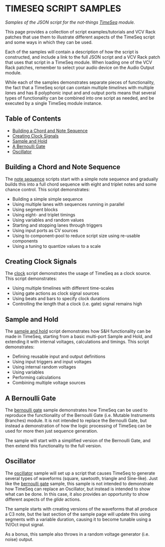 # TIMESEQ SCRIPT SAMPLES

*Samples of the JSON script for the not-things [TimeSeq](../TIMESEQ.md) module.*

This page provides a collection of script examples/tutorials and VCV Rack patches that use them to illustrate different aspects of the TimeSeq script and some ways in which they can be used.

Each of the samples will contain a description of how the script is constructed, and include a link to the full JSON script and a VCV Rack patch that uses that script in a TimeSeq module. When loading one of the VCV Rack patches, remember to select your audio device on the Audio Output module.

While each of the samples demonstrates separate pieces of functionality, the fact that a TimeSeq script can contain multiple *timeline*s with multiple *lane*s and has 8 polyphonic input and and output ports means that several types of functionality can be combined into one script as needed, and be executed by a single TimeSeq module instance.

## Table of Contents

* [Building a Chord and Note Sequence](#building-a-chord-and-note-sequence)
* [Creating Clock Signals](#creating-clock-signals)
* [Sample and Hold](#sample-and-hold)
* [A Bernoulli Gate](#a-bernoulli-gate)
* [Oscillator](#oscillator)

## Building a Chord and Note Sequence

The [note sequence](samples/NOTE-SEQ.md) scripts start with a simple note sequence and gradually builds this into a full chord sequence with eight and triplet notes and some chance control. This script demonstrates:

* Building a simple simple sequence
* Using multiple lanes with sequences running in parallel
* Using segment blocks
* Using eight- and triplet timings
* Using variables and random values
* Starting and stopping lanes through triggers
* Using input ports as CV sources
* Using to component-pool to reduce script size using re-usable components
* Using a tuning to quantize values to a scale

## Creating Clock Signals

The [clock](samples/CLOCK.md) script demonstrates the usage of TimeSeq as a clock source. This script demonstrates:

* Using multiple timelines with different time-scales
* Using gate actions as clock signal sources
* Using beats and bars to specify clock durations
* Controlling the length that a clock (i.e. gate) signal remains high

## Sample and Hold

The [sample and hold](samples/SAMPLE-AND-HOLD.md) script demonstrates how S&H functionality can be made in TimeSeq, starting from a basic multi-port Sample and Hold, and extending it with internal voltages, calculations and timings. This script demonstrates:

* Defining reusable input and output definitions
* Using input triggers and input voltages
* Using internal random voltages
* Using variables
* Performing calculations
* Combining multiple voltage sources

## A Bernoulli Gate

The [bernoulli gate](samples/BERNOULLI.md) sample demonstrates how TimeSeq can be used to reproduce the functionality of the Bernoulli Gate (i.e. Mutable Instruments Branches) module. It is not intended to replace the Bernoulli Gate, but instead a demonstration of how the logic processing of TimeSeq can be used for more then just sequence generation.

The sample will start with a simplified version of the Bernoulli Gate, and then extend this functionality to the full version.

## Oscillator

The [oscillator](samples/OSCILLATOR.md) sample will set up a script that causes TimeSeq to generate several types of waveforms (square, sawtooth, triangle and Sine-like). Just like the [bernoulli gate](#a-bernoulli-gate) sample, this sample is not intended to demonstrate how TimeSeq can replace an Oscillator, but instead is intended to show what can be done. In this case, it also provides an opportunity to show different aspects of the *glide* actions.

The sample starts with creating versions of the waveforms that all produce a C3 note, but the last section of the sample page will update this using segments with a variable duration, causing it to become tunable using a 1V/Oct input signal. 

As a bonus, this sample also throws in a random voltage generator (i.e. noise) output.
